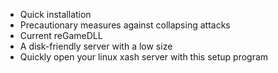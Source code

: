 - Quick installation
- Precautionary measures against collapsing attacks
- Current reGameDLL
- A disk-friendly server with a low size
- Quickly open your linux xash server with this setup program
